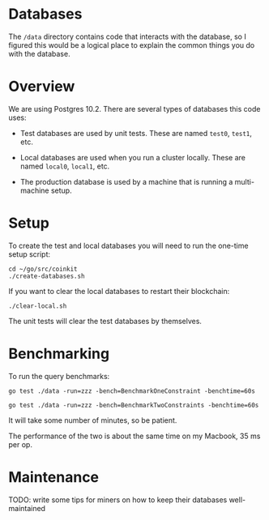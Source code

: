 # Databases

The `/data` directory contains code that interacts with the database, so I figured
this would be a logical place to explain the common things you do with the
database.

# Overview

We are using Postgres 10.2. There are several types of databases this code uses:

* Test databases are used by unit tests. These are named `test0`, `test1`, etc.

* Local databases are used when you run a cluster locally. These are named `local0`, `local1`, etc.

* The production database is used by a machine that is running a multi-machine setup.

# Setup

To create the test and local databases you will need to run the one-time setup script:

```
cd ~/go/src/coinkit
./create-databases.sh
```

If you want to clear the local databases to restart their blockchain:

```
./clear-local.sh
```

The unit tests will clear the test databases by themselves.

# Benchmarking

To run the query benchmarks:

```
go test ./data -run=zzz -bench=BenchmarkOneConstraint -benchtime=60s

go test ./data -run=zzz -bench=BenchmarkTwoConstraints -benchtime=60s
```

It will take some number of minutes, so be patient.

The performance of the two is about the same time on my Macbook, 35 ms per op.

# Maintenance

TODO: write some tips for miners on how to keep their databases well-maintained